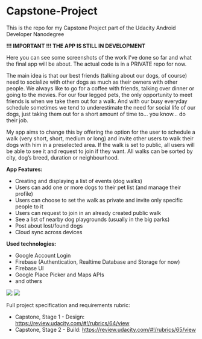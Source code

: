 # Capstone-Project
This is the repo for my Capstone Project part of the Udacity Android Developer Nanodegree

**!!! IMPORTANT !!! THE APP IS STILL IN DEVELOPMENT**

Here you can see some screenshots of the work I've done so far and what the final app will be about. The actual code is in a PRIVATE repo for now.

The main idea is that our best friends (talking about our dogs, of course) need to socialize with other dogs as much as their owners with other people. We always like to go for a coffee with friends, talking over dinner or going to the movies. For our four legged pets, the only opportunity to meet friends is when we take them out for a walk. And with our busy everyday schedule sometimes we tend to underestimate the need for social life of our dogs, just taking them out for a short amount of time to… you know… do their job.
 
My app aims to change this by offering the option for the user to schedule a walk (very short, short, medium or long) and invite other users to walk their dogs with him in a preselected area. If the walk is set to public, all users will be able to see it and request to join if they want. All walks can be sorted by city, dog’s breed, duration or neighbourhood.

**App Features:**
* Creating and displaying a list of events (dog walks)
* Users can add one or more dogs to their pet list (and manage their profile)
* Users can choose to set the walk as private and invite only specific people to it
* Users can request to join in an already created public walk
* See a list of nearby dog playgrounds (usually in the big parks)
* Post about lost/found dogs
* Cloud sync across devices

**Used technologies:**
* Google Account Login
* Firebase (Authentication, Realtime Database and Storage for now)
* Firebase UI
* Google Place Picker and Maps APIs 
* and others



![](https://lh3.googleusercontent.com/2Lnu6Wf0MFQEFbVMWdaeSfm8EEBRYGlI1PseBhVem_mxzKKvHCgFSSawxyK_vAFtnRLz1F-80uGYIizJJgDz-MGHdODkAbSJ_NRmMPLrYcZepcBVgDhc1b6gNfp3Lb_KAADXO0SIjJnELwhCDzJHsOVPKYWrsnMcC1FHPFiS7x9WQOn1OZiusz6PV8kc7N9-7eWnc3EPMo-IRJfznp1YU7uZy5OON6POdildYzXfZImsNBay7rvnGkpiqvxnbJNiu9CzFrVlfL1CxYYLMPkmeTt6QnvutEtG0OMr1Uhgi3RdTEOyRapl0NIQzX128fykGA85gVGPri0Yq3x8pWpics3Qvu8f1J2rQaJGaqOEOtbe5gw0FBK6cS1WDrG0nvxmpVhSPeNKpZjuPmgnzkpTlP6JKsHTI80j7NvyLICHGlz3wPPFUrwfnf55k3O2zi-FkByYs8qlwz5XJojXFqNXR0-tDp8-YB5su7AC6dJNvmG4EHvUeIVAImQ6yihIhtL87HKvfhi7CXUzxfCw7J_859OwJE9WD_yRtK4V4d90wNjkZTVOtxoypQXeyBy2__1Fa9PKmHUIXdSl0Vcsf77lqg-bskMNuFTny5R-P158=s848-no)
![](https://lh3.googleusercontent.com/tg51wLGGCwBGgNyFUofEMTCOlRKtLCkZMMM1_JKffbxWuuuAjIshyR7P8AeWxS447P-TfyT5xBkQG1N8_4Emge5Ro6yjVNZdjpoOjUnvWSOj7qCMyuzbtms6YYmK58mLfZUPEISITxcD9QZ1YS07qrUuRhogkJ3yD-sGwmG7PAIdJNhjhRDLaancvOZJz3vRmSfWbkbGAv_MrMka_TyGB_wCKj-v9y37NeUHt8sYJO-2VHS22Cks6jhHcJvRPl_07rdfSRylEtTn3Op7yf8Lx-kdj01MgInS5Dmy8ZuLc2qRmyfZWhzpB6C0WRBWcsd9uNKqhoW_HZnI9MHyHhXOFpzGyaiNrh-6MONMhQ0A-e-Z67gaqzgZ00Lnqoianjan4eX3gYtO-hpoUEv9DkppgepCviWlSO2krF_bMLNUwwxRXvmL5NljZ9XsLPkm0u9pnPWB-Sji9M1-wa3nDDF028q3cfEXR6828kLkXeH0wZSXdKsq-qDiYJ52dmDHbT4fPCyp0rAas-LcB3kSDJlm8h8FR5aEmPOCdsl9Shd5N4ADhZ4nH2cN4UQrgCeWAh_rQQnC56H34oF_bbLQygiqK0DYqHaPeM788XYd5fL4=w1131-h848-no)


Full project specification and requirements rubric: 
 * Capstone, Stage 1 - Design: https://review.udacity.com/#!/rubrics/64/view
 * Capstone, Stage 2 - Build:  https://review.udacity.com/#!/rubrics/65/view
